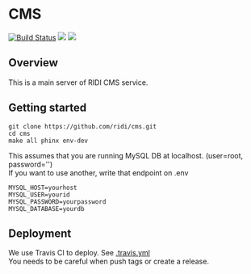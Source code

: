 # CMS

[![Build Status](https://travis-ci.org/ridi/cms.svg?branch=2.x)](https://travis-ci.org/ridi/cms)
[![](https://images.microbadger.com/badges/image/ridibooks/cms.svg)](https://microbadger.com/images/ridibooks/cms "Get your own image badge on microbadger.com")
[![](https://images.microbadger.com/badges/version/ridibooks/cms.svg)](https://microbadger.com/images/ridibooks/cms "Get your own version badge on microbadger.com")


## Overview
This is a main server of RIDI CMS service.

## Getting started
```
git clone https://github.com/ridi/cms.git
cd cms
make all phinx env-dev
```
This assumes that you are running MySQL DB at localhost. (user=root, password='')  
If you want to use another, write that endpoint on .env
```
MYSQL_HOST=yourhost
MYSQL_USER=yourid
MYSQL_PASSWORD=yourpassword
MYSQL_DATABASE=yourdb
```

## Deployment
We use Travis CI to deploy. See [.travis.yml](./.travis.yml)  
You needs to be careful when push tags or create a release. 
